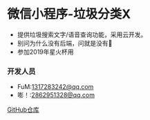 # 微信小程序-垃圾分类X

+ 提供垃圾搜索文字/语音查询功能，采用云开发。
+ 别问为什么没有后端，问就是没有🌚
+ 参加2019年星火杯用

### 开发人员
+ FuM:1317283242@qq.com
+ 嘭！:2862951328@qq.com

[GitHub仓库](https://github.com/Fu-XDU/Garbage-classification-X)

